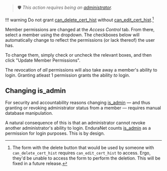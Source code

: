 > 🛡️ *This action requires being an [administrator](../guides/permissions.md#is_admin).*

!!! warning
    Do not grant [can_delete_cert_hist](../guides/permissions.md) without [can_edit_cert_hist](../guides/permissions.md).[^1]

Member permissions are changed at the *Access Control* tab. From there, select a member using the dropdown. The checkboxes below will automatically change to reflect the permissions (or lack thereof) the user has.

To change them, simply check or uncheck the relevant boxes, and then click "Update Member Permissions".

The revocation of *all* permissions will also take away a member's ability to login. Granting atleast 1 permission grants the ability *to* login.

## Changing is_admin
For security and accountability reasons changing [is_admin](../guides/permissions.md#is_admin) — and thus granting or revoking administrator status from a member — requires manual database manipulation.

A natural consequence of this is that an administrator cannot revoke another administrator's ability to login. EnduraNet counts [is_admin](../guides/permissions.md#is_admin) as a permission for login purposes. This is by design.

[^1]: The form with the delete button that would be used by someone with `can_delete_cert_hist` requires `can_edit_cert_hist` to access. Ergo, they'd be unable to access the form to perform the deletion. This will be fixed in a future release.